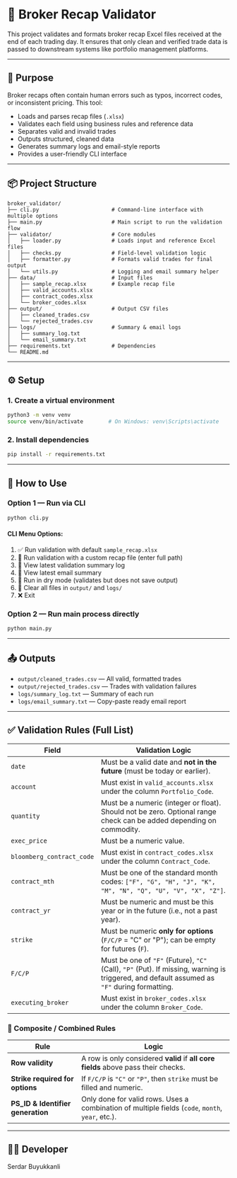 # 🧾 Broker Recap Validator

This project validates and formats broker recap Excel files received at the end of each trading day. It ensures that only clean and verified trade data is passed to downstream systems like portfolio management platforms.

---

## 🎯 Purpose

Broker recaps often contain human errors such as typos, incorrect codes, or inconsistent pricing. This tool:

- Loads and parses recap files (`.xlsx`)
- Validates each field using business rules and reference data
- Separates valid and invalid trades
- Outputs structured, cleaned data
- Generates summary logs and email-style reports
- Provides a user-friendly CLI interface

---

## 📦 Project Structure

```
broker_validator/
├── cli.py                       # Command-line interface with multiple options
├── main.py                      # Main script to run the validation flow
├── validator/                   # Core modules
│   ├── loader.py                # Loads input and reference Excel files
│   ├── checks.py                # Field-level validation logic
│   ├── formatter.py             # Formats valid trades for final output
│   └── utils.py                 # Logging and email summary helper
├── data/                        # Input files
│   ├── sample_recap.xlsx        # Example recap file
│   ├── valid_accounts.xlsx
│   ├── contract_codes.xlsx
│   └── broker_codes.xlsx
├── output/                      # Output CSV files
│   ├── cleaned_trades.csv
│   └── rejected_trades.csv
├── logs/                        # Summary & email logs
│   ├── summary_log.txt
│   └── email_summary.txt
├── requirements.txt             # Dependencies
└── README.md
```

---

## ⚙️ Setup

### 1. Create a virtual environment

```bash
python3 -m venv venv
source venv/bin/activate        # On Windows: venv\Scripts\activate
```

### 2. Install dependencies

```bash
pip install -r requirements.txt
```

---

## 🚀 How to Use

### Option 1 — Run via CLI

```bash
python cli.py
```

#### CLI Menu Options:
1. ✅ Run validation with default `sample_recap.xlsx`  
2. 📁 Run validation with a custom recap file (enter full path)  
3. 📄 View latest validation summary log  
4. 📧 View latest email summary  
5. 🧪 Run in dry mode (validates but does not save output)  
6. 🧹 Clear all files in `output/` and `logs/`  
7. ❌ Exit  

### Option 2 — Run main process directly

```bash
python main.py
```

---

## 📤 Outputs

- `output/cleaned_trades.csv` — All valid, formatted trades  
- `output/rejected_trades.csv` — Trades with validation failures  
- `logs/summary_log.txt` — Summary of each run  
- `logs/email_summary.txt` — Copy-paste ready email report  

---

## ✅ Validation Rules (Full List)

| **Field**                  | **Validation Logic**                                                                                                                                     |
|----------------------------|----------------------------------------------------------------------------------------------------------------------------------------------------------|
| `date`                     | Must be a valid date and **not in the future** (must be today or earlier).                                                                              |
| `account`                  | Must exist in `valid_accounts.xlsx` under the column `Portfolio_Code`.                                                                                  |
| `quantity`                 | Must be a numeric (integer or float). Should not be zero. Optional range check can be added depending on commodity.                                     |
| `exec_price`              | Must be a numeric value.                                                                                                                                  |
| `bloomberg_contract_code` | Must exist in `contract_codes.xlsx` under the column `Contract_Code`.                                                                                    |
| `contract_mth`            | Must be one of the standard month codes: `["F", "G", "H", "J", "K", "M", "N", "Q", "U", "V", "X", "Z"]`.                                                  |
| `contract_yr`             | Must be numeric and must be this year or in the future (i.e., not a past year).                                                                          |
| `strike`                  | Must be numeric **only for options** (`F/C/P` = "C" or "P"); can be empty for futures (`F`).                                                             |
| `F/C/P`                   | Must be one of `"F"` (Future), `"C"` (Call), `"P"` (Put). If missing, warning is triggered, and default assumed as `"F"` during formatting.              |
| `executing_broker`        | Must exist in `broker_codes.xlsx` under the column `Broker_Code`.                                                                                        |

### 🧠 Composite / Combined Rules

| **Rule**                                | **Logic**                                                                                      |
|-----------------------------------------|-----------------------------------------------------------------------------------------------|
| **Row validity**                        | A row is only considered **valid** if **all core fields** above pass their checks.            |
| **Strike required for options**         | If `F/C/P` is `"C"` or `"P"`, then `strike` must be filled and numeric.                       |
| **PS_ID & Identifier generation**       | Only done for valid rows. Uses a combination of multiple fields (`code`, `month`, `year`, etc.). |

---

## 👨‍💻 Developer

Serdar Buyukkanli